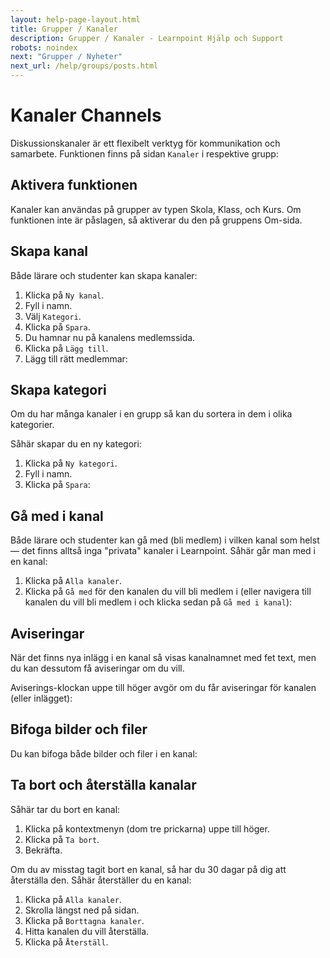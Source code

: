 ```yaml
---
layout: help-page-layout.html
title: Grupper / Kanaler
description: Grupper / Kanaler - Learnpoint Hjälp och Support
robots: noindex
next: "Grupper / Nyheter"
next_url: /help/groups/posts.html
---
```


<h1>
    <span lang="sv">Kanaler</span>
    <span lang="en">Channels</span>
</h1>

<!-- only-in-swedish.html -->

Diskussionskanaler är ett flexibelt verktyg för kommunikation och samarbete. Funktionen finns på sidan `Kanaler` i respektive grupp:

<!-- desktop-screenshot.html, { src: "_assets/channels.png", alt: "Kanaler", theme: "light" } -->


## Aktivera funktionen

Kanaler kan användas på grupper av typen Skola, Klass, och Kurs. Om funktionen inte är påslagen, så aktiverar du den på gruppens Om-sida.


## Skapa kanal

Både lärare och studenter kan skapa kanaler:

1. Klicka på `Ny kanal`.
2. Fyll i namn.
3. Välj `Kategori`.
4. Klicka på `Spara`.
5. Du hamnar nu på kanalens medlemssida.
6. Klicka på `Lägg till`.
7. Lägg till rätt medlemmar:

<!-- desktop-recording.html, { src: "_assets/create-channel.mp4", alt: "Skapa kanal", theme: "light" } -->


## Skapa kategori

Om du har många kanaler i en grupp så kan du sortera in dem i olika kategorier.

Såhär skapar du en ny kategori:

1. Klicka på `Ny kategori`.
2. Fyll i namn.
3. Klicka på `Spara`:

<!-- desktop-recording.html, { src: "_assets/create-category.mp4", alt: "Skapa kanal", theme: "light" } -->


## Gå med i kanal

Både lärare och studenter kan gå med (bli medlem) i vilken kanal som helst — det finns alltså inga "privata" kanaler i Learnpoint. Såhär går man med i en kanal:

1. Klicka på `Alla kanaler`.
2. Klicka på `Gå med` för den kanalen du vill bli medlem i (eller navigera till kanalen du vill bli medlem i och klicka sedan på `Gå med i kanal`):

<!-- desktop-recording.html, { src: "_assets/join-channel.mp4", alt: "Gå med i kanal", theme: "light" } -->


## Aviseringar

När det finns nya inlägg i en kanal så visas kanalnamnet med fet text, men du kan dessutom få aviseringar om du vill.

Aviserings-klockan uppe till höger avgör om du får aviseringar för kanalen (eller inlägget):

<!-- desktop-recording.html, { src: "_assets/subscribe-to-channels.mp4", alt: "Aviseringar", theme: "light" } -->


## Bifoga bilder och filer

Du kan bifoga både bilder och filer i en kanal:

<!-- desktop-screenshot.html, { src: "_assets/channel-attachments.png", alt: "Bilder och filer", theme: "light" } -->


## Ta bort och återställa kanalar

Såhär tar du bort en kanal:

1. Klicka på kontextmenyn (dom tre prickarna) uppe till höger.
2. Klicka på `Ta bort`.
3. Bekräfta.

Om du av misstag tagit bort en kanal, så har du 30 dagar på dig att återställa den. Såhär återställer du en kanal:

1. Klicka på `Alla kanaler`.
2. Skrolla längst ned på sidan.
3. Klicka på `Borttagna kanaler`.
4. Hitta kanalen du vill återställa.
5. Klicka på `Återställ`.
